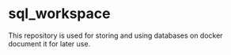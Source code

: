 # sql_workspace
This repository is used for storing and using databases on docker document it for later use.
